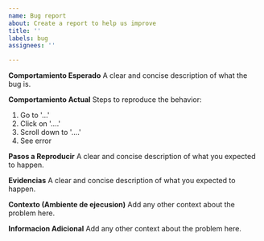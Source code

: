 ```yaml
---
name: Bug report
about: Create a report to help us improve
title: ''
labels: bug
assignees: ''

---
```


**Comportamiento Esperado**
A clear and concise description of what the bug is.

**Comportamiento Actual**
Steps to reproduce the behavior:
1. Go to '...'
2. Click on '....'
3. Scroll down to '....'
4. See error

**Pasos a Reproducir**
A clear and concise description of what you expected to happen.

**Evidencias**
A clear and concise description of what you expected to happen.

**Contexto (Ambiente de ejecusion)**
Add any other context about the problem here.


**Informacion Adicional**
Add any other context about the problem here.
